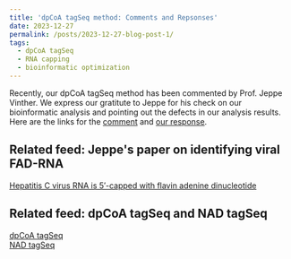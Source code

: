 ```yaml
---
title: 'dpCoA tagSeq method: Comments and Repsonses'
date: 2023-12-27
permalink: /posts/2023-12-27-blog-post-1/
tags:
  - dpCoA tagSeq
  - RNA capping
  - bioinformatic optimization
---
```


Recently, our dpCoA tagSeq method has been commented by Prof. Jeppe Vinther. We express our gratitute to Jeppe for his check on our bioinformatic analysis and pointing out the defects in our analysis results.     
Here are the links for the [comment](https://pubs.acs.org/doi/10.1021/acs.analchem.3c04631) and [our response](https://pubs.acs.org/doi/10.1021/acs.analchem.3c05281).



Related feed: Jeppe's paper on identifying viral FAD-RNA 
----
[Hepatitis C virus RNA is 5′-capped with flavin adenine dinucleotide](https://www.nature.com/articles/s41586-023-06301-3)

Related feed: dpCoA tagSeq and NAD tagSeq 
----
[dpCoA tagSeq](https://rocketjishao.github.io/publications/2023AC)    
[NAD tagSeq](https://rocketjishao.github.io/publications/)
